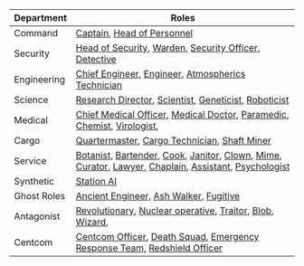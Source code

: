 | Department  | Roles                                                        |
| ----------- | ------------------------------------------------------------ |
| Command     | [Captain](\3_HowToPlay\Jobs\Command_roles\Captain.md), [Head of Personnel](\3_HowToPlay\Jobs\Command_roles\Head-of-Personnel.md) |
| Security    | [Head of Security](\3_HowToPlay\Jobs\Security_roles\Security-Officer.md), [Warden](\3_HowToPlay\Jobs\Security_roles\Warden.md), [Security Officer](\3_HowToPlay\Jobs\Security_roles\Security-Officer.md), [Detective](\3_HowToPlay\Jobs\Security_roles\Detective.md) |
| Engineering | [Chief Engineer](\3_HowToPlay\Jobs\Engineering_roles\Chief-Engineer.md), [Engineer](\3_HowToPlay\Jobs\Engineering_roles\Engineer.md), [Atmospherics Technician](\3_HowToPlay\Jobs\Engineering_roles\Atmospherics-Technician.md) |
| Science     | [Research Director](\3_HowToPlay\Jobs\Science_roles\Research-Director.md), [Scientist](\3_HowToPlay\Jobs\Science_roles\Scientist.md), [Geneticist](\3_HowToPlay\Jobs\Science_roles\Geneticist.md), [Roboticist](\3_HowToPlay\Jobs\Science_roles\Roboticist.md) |
| Medical     | [Chief Medical Officer](\3_HowToPlay\Jobs\Medical_roles\Chief-Medical-Officer.md), [Medical Doctor](\3_HowToPlay\Jobs\Medical_roles\Medical-Doctor.md), [Paramedic](paramedic.md), [Chemist](\3_HowToPlay\Jobs\Medical_roles\Chemist.md), [Virologist](\3_HowToPlay\Jobs\Medical_roles\Virologist.md), |
| Cargo       | [Quartermaster](\3_HowToPlay\Jobs\Cargo_roles\Quartermaster.md), [Cargo Technician](\3_HowToPlay\Jobs\Cargo_roles\Cargo-Technician.md), [Shaft Miner](\3_HowToPlay\Jobs\Cargo_roles\Shaft-Miner.md) |
| Service     | [Botanist](\3_HowToPlay\Jobs\Service_roles\Botanist.md), [Bartender](\3_HowToPlay\Jobs\Service_roles\Bartender.md), [Cook](\3_HowToPlay\Jobs\Service_roles\Cook.md), [Janitor](\3_HowToPlay\Jobs\Service_roles\Janitor.md), [Clown](\3_HowToPlay\Jobs\Entertainment_Roles\Clown.md), [Mime](\3_HowToPlay\Jobs\Entertainment_Roles\Mime.md), [Curator](\3_HowToPlay\Jobs\Entertainment_Roles\Curator.md), [Lawyer](\3_HowToPlay\Jobs\Security_roles\Lawyer.md), [Chaplain](\3_HowToPlay\Jobs\Entertainment_Roles\Chaplain.md), [Assistant](\3_HowToPlay\Jobs\Service_roles\Assistant.md), [Psychologist](\3_HowToPlay\Jobs\Medical_roles\Psychologist.md) |
| Synthetic   | [Station AI](\3_HowToPlay\Jobs\Synthetic_roles\Station-AI.md)                                  |
| Ghost Roles | [Ancient Engineer,](Ancient-Engineer.md) [Ash Walker,](AshWalker.md) [Fugitive](\3_HowToPlay\Jobs\Antagonist_roles\Fugitive.md) |
| Antagonist  | [Revolutionary](Cargonia.md), [Nuclear operative](Nuclear-Emergency.md), [Traitor](\3_HowToPlay\Jobs\Antagonist_roles\Traitor.md), [Blob](\3_HowToPlay\Jobs\Antagonist_roles\Blob.md), [Wizard](\3_HowToPlay\Jobs\Antagonist_roles\Wizard.md), |
| Centcom     | [Centcom Officer](\3_HowToPlay\Jobs\Protagonist_roles\Centcom_roles\Central-Command-Officer.md), [Death Squad](\3_HowToPlay\Jobs\Protagonist_roles\Centcom_roles\Death-Squad.md), [Emergency Response Team,](Emergency-Response-Team.md) [Redshield Officer](\3_HowToPlay\Jobs\Protagonist_roles\Centcom_roles\Redshield-Officer.md) |
